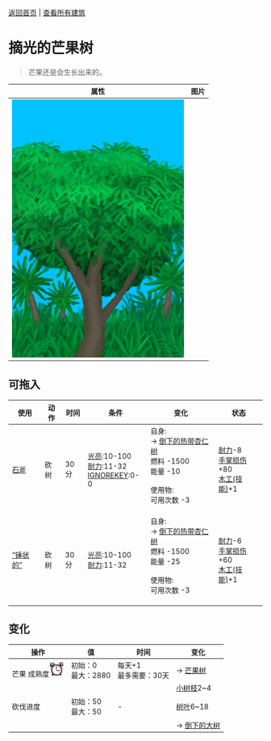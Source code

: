 [返回首页](index.md)   |  [查看所有建筑](building.md)
# 摘光的芒果树  
> 芒果还是会生长出来的。  
  
  属性  |   图片   
 ----  |  ----:   
   |  ![](Sprite/MangoTreeCleared.png)   
  
## 可拖入  
使用  |  动作  |  时间  |  条件  |  变化  |  状态  
----  |  ----  |  ----  |  ----  |  ----  |  ----  
[石斧](StoneAxe.md)  |  砍树  |  30分  |  [光亮](Light.md):10-100<br>[耐力](Stamina.md):11-32<br>[IGNOREKEY](OnNotAxeAdv.md):0-0  |  自身:<br>→ [倒下的热带杏仁树](TropicalAlmondTreeFelled.md)<br>燃料  -1500<br>能量  -10<br><br>使用物:<br>可用次数  -3<br><br>  |  [耐力](Stamina.md)-8<br>[手掌损伤](HandDamage.md)+80<br>[木工(技能)](Skill_Woodworking.md)+1  
[“锤状的”](tag_AxeAdv.md)  |  砍树  |  30分  |  [光亮](Light.md):10-100<br>[耐力](Stamina.md):11-32  |  自身:<br>→ [倒下的热带杏仁树](TropicalAlmondTreeFelled.md)<br>燃料  -1500<br>能量  -25<br><br>使用物:<br>可用次数  -3<br><br>  |  [耐力](Stamina.md)-6<br>[手掌损伤](HandDamage.md)+60<br>[木工(技能)](Skill_Woodworking.md)+1  
## 变化  
操作  |  值  |  时间  |  变化  
----  |  ----  |  ----  |  ----  
芒果 成熟度<img decoding="async" src="Sprite/AlarmClock.png" style="height:30px;">  |  初始：0<br>最大：2880  |  每天+1<br>最多需要：30天  |  → [芒果树](MangoTree.md)  
砍伐进度  |  初始：50<br>最大：50  |  -  |  [小树枝](Sticks.md)2~4 <br><br>[树叶](LeavesFresh.md)6~18 <br><br>→ [倒下的大树](LargeTreeFelled.md)  
